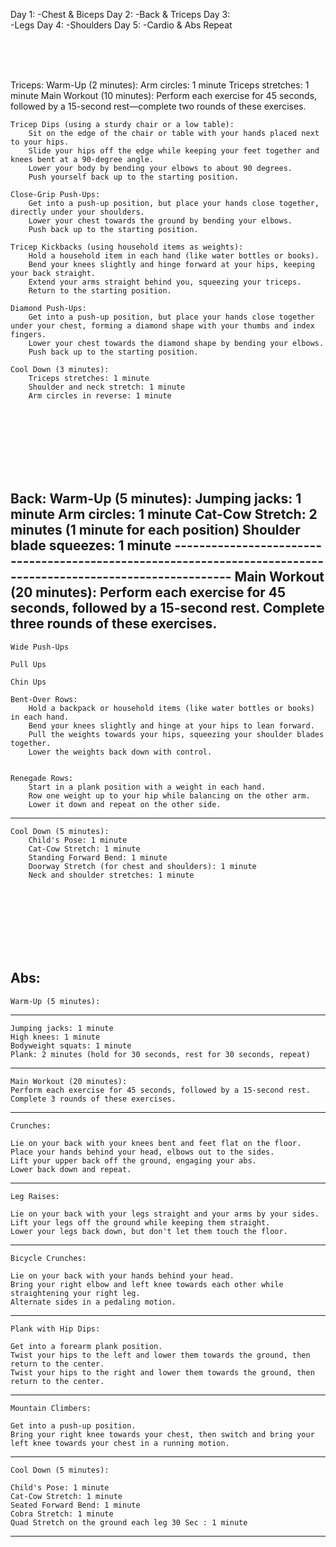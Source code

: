 Day 1:
	-Chest & Biceps
Day 2: 
	-Back & Triceps
Day 3: 	
	-Legs
Day 4: 
	-Shoulders
Day 5:
	-Cardio & Abs
Repeat

<br/>
<br/>
<br/>

Triceps:
	Warm-Up (2 minutes):
		Arm circles: 1 minute
		Triceps stretches: 1 minute
		Main Workout (10 minutes):
	Perform each exercise for 45 seconds, followed by a 15-second rest—complete two rounds of these exercises.

	Tricep Dips (using a sturdy chair or a low table):
		Sit on the edge of the chair or table with your hands placed next to your hips.
		Slide your hips off the edge while keeping your feet together and knees bent at a 90-degree angle.
		Lower your body by bending your elbows to about 90 degrees.
		Push yourself back up to the starting position.

	Close-Grip Push-Ups:
		Get into a push-up position, but place your hands close together, directly under your shoulders.
		Lower your chest towards the ground by bending your elbows.
		Push back up to the starting position.

	Tricep Kickbacks (using household items as weights):
		Hold a household item in each hand (like water bottles or books).
		Bend your knees slightly and hinge forward at your hips, keeping your back straight.
		Extend your arms straight behind you, squeezing your triceps.
		Return to the starting position.

	Diamond Push-Ups:
		Get into a push-up position, but place your hands close together under your chest, forming a diamond shape with your thumbs and index fingers.
		Lower your chest towards the diamond shape by bending your elbows.
		Push back up to the starting position.

	Cool Down (3 minutes):
		Triceps stretches: 1 minute
		Shoulder and neck stretch: 1 minute
		Arm circles in reverse: 1 minute

<br/>
<br/>
<br/>
<br/>
<br/>
<br/>

Back:
	Warm-Up (5 minutes):
		Jumping jacks: 1 minute
		Arm circles: 1 minute
		Cat-Cow Stretch: 2 minutes (1 minute for each position)
		Shoulder blade squeezes: 1 minute
	---------------------------------------------------------------------------------------------------------------
	Main Workout (20 minutes):
	Perform each exercise for 45 seconds, followed by a 15-second rest. Complete three rounds of these exercises.
-------------------------------------------------------------------------------------------------------------------
	Wide Push-Ups
			
	Pull Ups

	Chin Ups

	Bent-Over Rows:
		Hold a backpack or household items (like water bottles or books) in each hand.
		Bend your knees slightly and hinge at your hips to lean forward.
		Pull the weights towards your hips, squeezing your shoulder blades together.
		Lower the weights back down with control.
	

	Renegade Rows:
		Start in a plank position with a weight in each hand.
		Row one weight up to your hip while balancing on the other arm.
		Lower it down and repeat on the other side.
-------------------------------------------------------------------------------------------------------------------	
	Cool Down (5 minutes):
		Child's Pose: 1 minute
		Cat-Cow Stretch: 1 minute
		Standing Forward Bend: 1 minute
		Doorway Stretch (for chest and shoulders): 1 minute
		Neck and shoulder stretches: 1 minute
<br/>
<br/>
<br/>
<br/>
<br/>
<br/>

Abs:
-------------------------------------------------------------------------------------------------------------------
	Warm-Up (5 minutes):
-------------------------------------------------------------------------------------------------------------------
	Jumping jacks: 1 minute
	High knees: 1 minute
	Bodyweight squats: 1 minute
	Plank: 2 minutes (hold for 30 seconds, rest for 30 seconds, repeat)
-------------------------------------------------------------------------------------------------------------------
	Main Workout (20 minutes):
	Perform each exercise for 45 seconds, followed by a 15-second rest. Complete 3 rounds of these exercises.
-------------------------------------------------------------------------------------------------------------------
	Crunches:

	Lie on your back with your knees bent and feet flat on the floor.
	Place your hands behind your head, elbows out to the sides.
	Lift your upper back off the ground, engaging your abs.
	Lower back down and repeat.
-------------------------------------------------------------------------------------------------------------------	
	Leg Raises:

	Lie on your back with your legs straight and your arms by your sides.
	Lift your legs off the ground while keeping them straight.
	Lower your legs back down, but don't let them touch the floor.
-------------------------------------------------------------------------------------------------------------------
	Bicycle Crunches:

	Lie on your back with your hands behind your head.
	Bring your right elbow and left knee towards each other while straightening your right leg.
	Alternate sides in a pedaling motion.
-------------------------------------------------------------------------------------------------------------------	
	Plank with Hip Dips:

	Get into a forearm plank position.
	Twist your hips to the left and lower them towards the ground, then return to the center.
	Twist your hips to the right and lower them towards the ground, then return to the center.
-------------------------------------------------------------------------------------------------------------------	
	Mountain Climbers:

	Get into a push-up position.
	Bring your right knee towards your chest, then switch and bring your left knee towards your chest in a running motion.
-------------------------------------------------------------------------------------------------------------------	
	Cool Down (5 minutes):

	Child's Pose: 1 minute
	Cat-Cow Stretch: 1 minute
	Seated Forward Bend: 1 minute
	Cobra Stretch: 1 minute
	Quad Stretch on the ground each leg 30 Sec : 1 minute
*****************************************************************************************************************************
